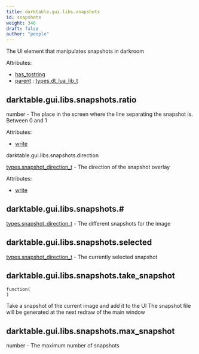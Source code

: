 ```yaml
---
title: darktable.gui.libs.snapshots
id: snapshots
weight: 340
draft: false
author: "people"
---
```


The UI element that manipulates snapshots in darkroom

Attributes:
* [has_tostring](../../../Attributes#has_tostring)
* [parent](../Attributes#parent) : [types.dt_lua_lib_t](../../../types/dt_lua_lib_t)

## darktable.gui.libs.snapshots.ratio

number - The place in the screen where the line separating the snapshot is. Between 0 and 1

Attributes:
* [write](../../../Attributes#write)

darktable.gui.libs.snapshots.direction

[types.snapshot_direction_t](../../../types/snapshot_direction_t) - The direction of the snapshot overlay

Attributes:
* [write](../../../Attributes#write)

## darktable.gui.libs.snapshots.#

[types.snapshot_direction_t](../../../types/snapshot_direction_t) - The different snapshots for the image

## darktable.gui.libs.snapshots.selected

[types.snapshot_direction_t](../../../types/snapshot_direction_t) - The currently selected snapshot

## darktable.gui.libs.snapshots.take_snapshot

```
function(
)
```

Take a snapshot of the current image and add it to the UI
The snapshot file will be generated at the next redraw of the main window

## darktable.gui.libs.snapshots.max_snapshot

number - The maximum number of snapshots

